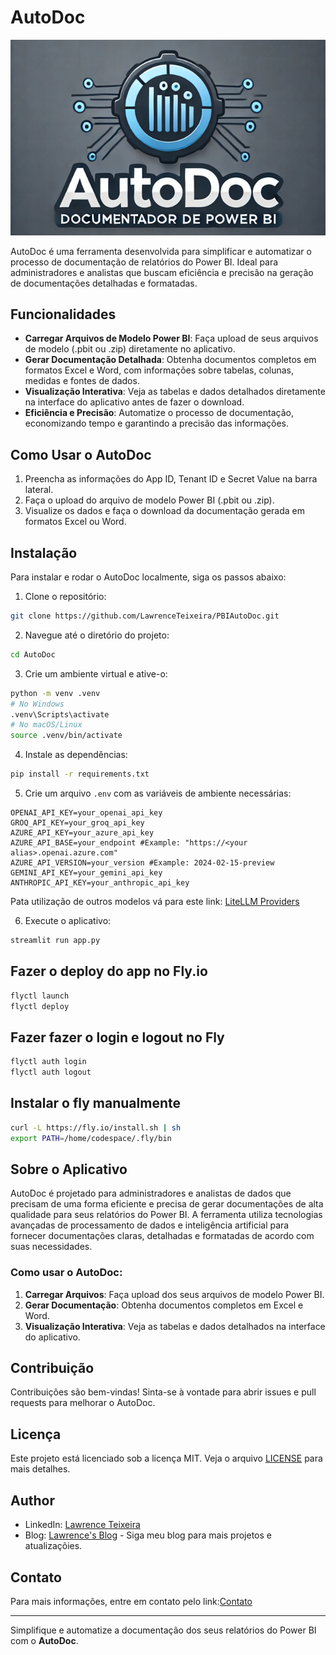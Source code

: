 # AutoDoc

![AutoDoc](./images/AutoDoc.png)

AutoDoc é uma ferramenta desenvolvida para simplificar e automatizar o processo de documentação de relatórios do Power BI. Ideal para administradores e analistas que buscam eficiência e precisão na geração de documentações detalhadas e formatadas.

## Funcionalidades

- **Carregar Arquivos de Modelo Power BI**: Faça upload de seus arquivos de modelo (.pbit ou .zip) diretamente no aplicativo.
- **Gerar Documentação Detalhada**: Obtenha documentos completos em formatos Excel e Word, com informações sobre tabelas, colunas, medidas e fontes de dados.
- **Visualização Interativa**: Veja as tabelas e dados detalhados diretamente na interface do aplicativo antes de fazer o download.
- **Eficiência e Precisão**: Automatize o processo de documentação, economizando tempo e garantindo a precisão das informações.

## Como Usar o AutoDoc

1. Preencha as informações do App ID, Tenant ID e Secret Value na barra lateral.
2. Faça o upload do arquivo de modelo Power BI (.pbit ou .zip).
3. Visualize os dados e faça o download da documentação gerada em formatos Excel ou Word.

## Instalação

Para instalar e rodar o AutoDoc localmente, siga os passos abaixo:

1. Clone o repositório:

```sh
git clone https://github.com/LawrenceTeixeira/PBIAutoDoc.git
```

2. Navegue até o diretório do projeto:

```sh
cd AutoDoc
```

3. Crie um ambiente virtual e ative-o:

```sh
python -m venv .venv
# No Windows
.venv\Scripts\activate
# No macOS/Linux
source .venv/bin/activate
```

4. Instale as dependências:

```sh
pip install -r requirements.txt
```

5. Crie um arquivo `.env` com as variáveis de ambiente necessárias:

```env
OPENAI_API_KEY=your_openai_api_key
GROQ_API_KEY=your_groq_api_key
AZURE_API_KEY=your_azure_api_key
AZURE_API_BASE=your_endpoint #Example: "https://<your alias>.openai.azure.com"
AZURE_API_VERSION=your_version #Example: 2024-02-15-preview
GEMINI_API_KEY=your_gemini_api_key
ANTHROPIC_API_KEY=your_anthropic_api_key
```
Pata utilização de  outros modelos vá para este link: [LiteLLM Providers](https://docs.litellm.ai/docs/providers)

6. Execute o aplicativo:

```sh
streamlit run app.py
```

## Fazer o deploy do app no Fly.io
```sh
flyctl launch
flyctl deploy
```
## Fazer fazer o login e logout no Fly
```sh
flyctl auth login
flyctl auth logout
```

## Instalar o fly manualmente
```sh
curl -L https://fly.io/install.sh | sh
export PATH=/home/codespace/.fly/bin
```

## Sobre o Aplicativo

AutoDoc é projetado para administradores e analistas de dados que precisam de uma forma eficiente e precisa de gerar documentações de alta qualidade para seus relatórios do Power BI. A ferramenta utiliza tecnologias avançadas de processamento de dados e inteligência artificial para fornecer documentações claras, detalhadas e formatadas de acordo com suas necessidades.

### Como usar o AutoDoc:

1. **Carregar Arquivos**: Faça upload dos seus arquivos de modelo Power BI.
2. **Gerar Documentação**: Obtenha documentos completos em Excel e Word.
3. **Visualização Interativa**: Veja as tabelas e dados detalhados na interface do aplicativo.

## Contribuição

Contribuições são bem-vindas! Sinta-se à vontade para abrir issues e pull requests para melhorar o AutoDoc.

## Licença

Este projeto está licenciado sob a licença MIT. Veja o arquivo [LICENSE](LICENSE.md) para mais detalhes.

## Author
- LinkedIn: [Lawrence Teixeira](https://www.linkedin.com/in/lawrenceteixeira/)
- Blog: [Lawrence's Blog](https://lawrence.eti.br) - Siga meu blog para mais projetos e atualizaçõies.

## Contato

Para mais informações, entre em contato pelo link:[Contato](https://lawrence.eti.br/contact/)

---

Simplifique e automatize a documentação dos seus relatórios do Power BI com o **AutoDoc**.